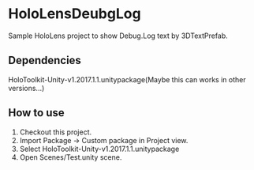 # HoloLensDeubgLog
Sample HoloLens project to show Debug.Log text by 3DTextPrefab.

## Dependencies
HoloToolkit-Unity-v1.2017.1.1.unitypackage(Maybe this can works in other versions...)

## How to use
1. Checkout this project.
2. Import Package -> Custom package in Project view.
3. Select HoloToolkit-Unity-v1.2017.1.1.unitypackage
4. Open Scenes/Test.unity scene.
